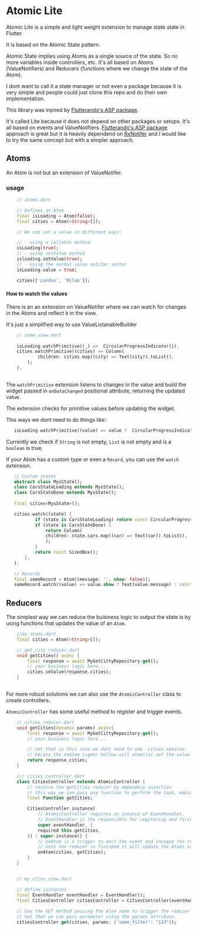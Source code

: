 
# Atomic Lite
Atomic Lite is a simple and light weight extension to manage state state in Flutter. 

It is based on the Atomic State pattern. 

Atomic State implies using Atoms as a single source of the state. So no more variables inside controllers, etc.
It's all based on Atoms (ValueNotifiers) and Reducers (functions where we change the state of the Atom).

I dont want to call it a state manager or not even a package because it is very simple and  people could just clone this repo and do their own implementation.

This library was inpired by [Flutterando's ASP package](https://github.com/Flutterando/asp).

It's called Lite because it does not depend on other packages or setups. It's all based on events and ValueNotifiers.
[Flutterando's ASP package](https://github.com/Flutterando/asp) approach is great but it is heavily dependend on [RxNotifer](https://github.com/Flutterando/rx_notifier) and I would like to try the same concept but with a simpler approach.

## Atoms
An Atom is not but an extension of ValueNotifer.


### usage
```dart 
    // atoms.dart

    // Defines an Atom
    final isLoading = Atom(false);
    final cities = Atom(<String>[]);

    // We can set a value in different ways:

    // - using a callable method
    isLoading(true);
    // - using setValue method
    isloading.setValue(true);
    // - using the normal value notifer setter
    isLoading.value = true;

    cities(['London', 'Milan']);

```
#### How to watch the values
There is an an extension on ValueNotifer where we can watch for changes in the Atoms and reflect it in the view.

It's just a simplified way to use ValueListanableBuilder

```dart
    // some_view.dart
    
    isLoading.watchPrimitive((_) =>  CircularProgressIndicator()),
    cities.watchPrimitive((cities) => Column(
            children: cities.map((city) => Text(city)).toList(),
        );
    ),
    
```
 The `watchPrimitive` extension listens to changes in the value and build the widget passed in `onDataChanged` positional attribute, returning the updated value.

 The extension checks for primitive values before updating the widget.

 This ways we dont need to do things like:
 ```dart
    isLoading.watchPrimitive((value) => value ?  CircularProgressIndicator() : SizedBox()),
 ```
 Currently we check if `String` is not empty, `List` is not empty and is a `boolean` is true;

 If your Atom has a custom type or even a `Record`, you can use the  `watch` extension.
 ```dart
    // Custom states
    abstract class MysState();
    class CarsStateLoading extends MysState();
    class CarsStateDone extends MysState();
  
    final cities<MysState>();

    cities.watch((state) {
            if (state is CarsStateLoading) return const CircularProgressIndicator();
            if (state is CarsStateDone) {
                return Column(
                children: state.cars.map((car) => Text(car)).toList(),
                );
            }
            return const SizedBox();
        },
    ),

    // Records
    final someRecord = Atom((message: '', show: false));
    someRecord.watch((value) => value.show ? Text(value.message) : const SizedBox()),
 ```

## Reducers
The simplest way we can reduce the buisiness logic to output the state is by using functions that updates the value of an `Atom`.

```dart
    //my_atoms.dart
    final cities = Atom(<String>[]);

    // get_city_reducer.dart
    void getCities() async {
        final response = await MyGetCittyRepository.get();
        // your business logic here...
        cities.seValue(response.cities);
    }
    
```

For more robust solutions we can also use the `AtomicController` class to create controllers.

`AtomicController` has some useful method to register and trigger events.

```dart
    // cities_reducer.dart
    void getCities(dynamic params) async{
        final response = await MyGetCittyRepository.get();
        // your business logic here...

        // not that in this case we dont need to use  cities.seValue.
        // becase the onAtom tigeer bellow will atomitic set the value of cities to the returnoed data.
        return response.cities;
    }

    /// cities_controller.dart
    class CitiesController extends AtomicController {
        // receive the getCities reducer by dependecy injection
        // this way we can pass any function to perform the task, making it easy to test.
        final Function getCities;

        CitiesController.instance(
            // AtomicController requires an intance of EventHandler. 
            // EventHandler is the responsible for regitering and firing events.
            super.eventHandler, {
            required this.getCities,
        }) : super.instance() {
            // onAtom is a trigger to emit the event and invoque the registered recuder.
            // once the reducer is finished it will update the Atoms value with the returnid data.
            onAtom(cities, getCities);
        }
    }


    // my_cties_view.dart

    // define isntances
    final EventHandler eventHandler = EventHandler();
    final CitiesController citiesController = CitiesController(eventHandler, getCities: getCitiesFromMock);
    
    // Use the GET method passing the Atom name to trigger the reducer register above.
    // not that we can pass parameter using the params attribute.
    citiesController.get(cities, params: {'some_filter': "123"});

```